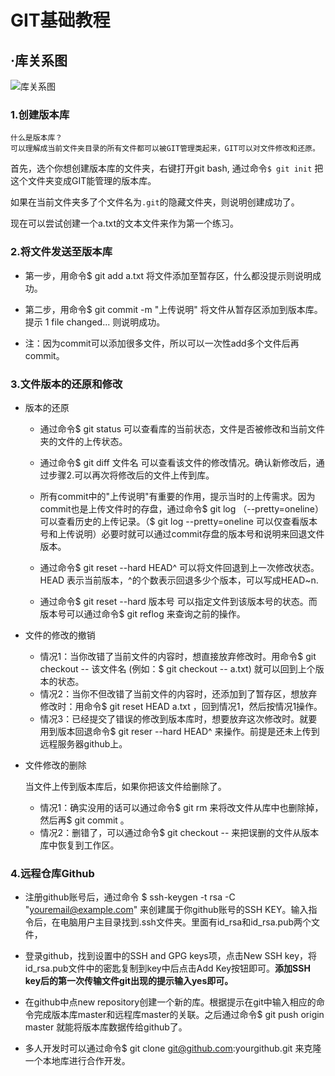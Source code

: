 # GIT基础教程

## ·库关系图
![库关系图](https://static.oschina.net/uploads/space/2017/1214/113901_cUBI_3375733.png)
### 1.创建版本库

    什么是版本库？
    可以理解成当前文件夹目录的所有文件都可以被GIT管理类起来，GIT可以对文件修改和还原。
首先，选个你想创建版本库的文件夹，右键打开git bash, 通过命令`$ git init` 把这个文件夹变成GIT能管理的版本库。

如果在当前文件夹多了个文件名为`.git`的隐藏文件夹，则说明创建成功了。

现在可以尝试创建一个a.txt的文本文件来作为第一个练习。

### 2.将文件发送至版本库

 

- 第一步，用命令$ git add a.txt 将文件添加至暂存区，什么都没提示则说明成功。

- 第二步，用命令$ git commit -m "上传说明" 将文件从暂存区添加到版本库。提示 1 file changed... 则说明成功。

- 注：因为commit可以添加很多文件，所以可以一次性add多个文件后再commit。

### 3.文件版本的还原和修改

- 版本的还原
    - 通过命令$ git status 可以查看库的当前状态，文件是否被修改和当前文件夹的文件的上传状态。

    - 通过命令$ git diff 文件名 可以查看该文件的修改情况。确认新修改后，通过步骤2.可以再次将修改后的文件上传到库。

    - 所有commit中的"上传说明"有重要的作用，提示当时的上传需求。因为commit也是上传文件时的存盘，通过命令$ git log （--pretty=oneline）可以查看历史的上传记录。（$ git log --pretty=oneline 可以仅查看版本号和上传说明）必要时就可以通过commit存盘的版本号和说明来回退文件版本。

    - 通过命令$ git reset --hard HEAD^ 可以将文件回退到上一次修改状态。HEAD 表示当前版本，^的个数表示回退多少个版本，可以写成HEAD~n.

    - 通过命令$ git reset --hard 版本号 可以指定文件到该版本号的状态。而版本号可以通过命令$ git reflog 来查询之前的操作。

- 文件的修改的撤销
    - 情况1：当你改错了当前文件的内容时，想直接放弃修改时。用命令$ git checkout -- 该文件名 (例如：$ git checkout -- a.txt) 就可以回到上个版本的状态。
    - 情况2：当你不但改错了当前文件的内容时，还添加到了暂存区，想放弃修改时：用命令$ git reset HEAD a.txt ，回到情况1，然后按情况1操作。
    - 情况3：已经提交了错误的修改到版本库时，想要放弃这次修改时。就要用到版本回退命令$ git reser --hard HEAD^ 来操作。前提是还未上传到远程服务器github上。
- 文件修改的删除
    
     当文件上传到版本库后，如果你把该文件给删除了。
     - 情况1：确实没用的话可以通过命令$ git rm <file> 来将改文件从库中也删除掉，然后再$ git commit 。
     - 情况2：删错了，可以通过命令$ git checkout -- <file> 来把误删的文件从版本库中恢复到工作区。

### 4.远程仓库Github

- 注册github账号后，通过命令 $ ssh-keygen -t rsa -C "youremail@example.com" 来创建属于你github账号的SSH KEY。输入指令后，在电脑用户主目录找到.ssh文件夹。里面有id_rsa和id_rsa.pub两个文件，

- 登录github，找到设置中的SSH and GPG keys项，点击New SSH key，将id_rsa.pub文件中的密匙复制到key中后点击Add Key按钮即可。**添加SSH key后的第一次传输文件git出现的提示输入yes即可。**

- 在github中点new repository创建一个新的库。根据提示在git中输入相应的命令完成版本库master和远程库master的关联。之后通过命令$ git push origin master 就能将版本库数据传给github了。
 
 - 多人开发时可以通过命令$ git clone git@github.com:yourgithub.git 来克隆一个本地库进行合作开发。
